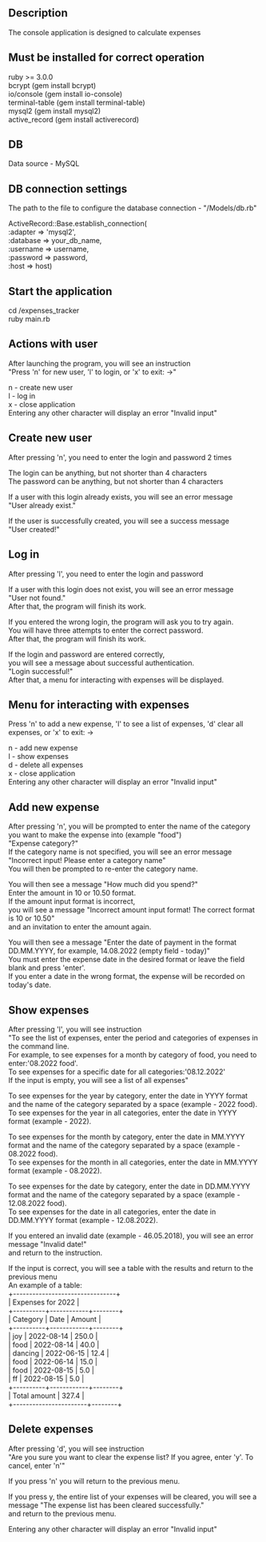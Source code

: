 ## Description

The console application is designed to calculate expenses <br />

## Must be installed for correct operation

ruby >= 3.0.0 <br />
bcrypt (gem install bcrypt) <br />
io/console (gem install io-console) <br />
terminal-table (gem install terminal-table) <br />
mysql2 (gem install mysql2) <br />
active_record (gem install activerecord) <br />

## DB

Data source - MySQL

## DB connection settings

The path to the file to configure the database connection - "/Models/db.rb" <br />

ActiveRecord::Base.establish_connection(<br />
:adapter  => 'mysql2',<br />
:database => your_db_name,<br />
:username => username,<br />
:password => password,<br />
:host     => host)<br />

## Start the application

cd /expenses_tracker<br />
ruby main.rb<br />

## Actions with user

After launching the program, you will see an instruction <br />
"Press 'n' for new user, 'l' to login, or 'x' to exit: ->"<br />

n - create new user<br />
l - log in<br />
x - close application<br />
Entering any other character will display an error "Invalid input"<br />

## Create new user

After pressing 'n', you need to enter the login and password 2 times<br />

The login can be anything, but not shorter than 4 characters<br />
The password can be anything, but not shorter than 4 characters<br />

If a user with this login already exists, you will see an error message<br />
"User already exist."<br />

If the user is successfully created, you will see a success message<br />
"User created!"<br />

## Log in

After pressing 'l', you need to enter the login and password<br />

If a user with this login does not exist, you will see an error message<br />
"User not found."<br />
After that, the program will finish its work.<br />

If you entered the wrong login, the program will ask you to try again.<br /> 
You will have three attempts to enter the correct password. <br />
After that, the program will finish its work.<br />

If the login and password are entered correctly, <br />
you will see a message about successful authentication.<br />
"Login successful!"<br />
After that, a menu for interacting with expenses will be displayed.<br />

## Menu for interacting with expenses

Press 'n' to add a new expense, 'l' to see a list of expenses, 'd' clear all expenses, or 'x' to exit: -><br />

n - add new expense<br />
l - show expenses<br />
d - delete all expenses<br />
x - close application<br />
Entering any other character will display an error "Invalid input"<br />

## Add new expense

After pressing 'n', you will be prompted to enter the name of the category <br />
you want to make the expense into (example "food")<br />
"Expense category?"<br />
If the category name is not specified, you will see an error message "Incorrect input! Please enter a category name"<br />
You will then be prompted to re-enter the category name.<br />

You will then see a message "How much did you spend?"<br />
Enter the amount in 10 or 10.50 format.<br />
If the amount input format is incorrect, <br />
you will see a message "Incorrect amount input format! The correct format is 10 or 10.50"<br />
and an invitation to enter the amount again.<br />

You will then see a message "Enter the date of payment in the format DD.MM.YYYY, for example, 14.08.2022 (empty field - today)"<br />
You must enter the expense date in the desired format or leave the field blank and press 'enter'.<br />
If you enter a date in the wrong format, the expense will be recorded on today's date.<br />

## Show expenses

After pressing 'l', you will see instruction<br />
"To see the list of expenses, enter the period and categories of expenses in the command line.<br />
For example, to see expenses for a month by category of food, you need to enter:'08.2022 food'.<br />
To see expenses for a specific date for all categories:'08.12.2022'<br />
If the input is empty, you will see a list of all expenses"<br />

To see expenses for the year by category, enter the date in YYYY format and the name of the category separated by a space (example - 2022 food).<br />
To see expenses for the year in all categories, enter the date in YYYY format (example - 2022).<br />

To see expenses for the month by category, enter the date in MM.YYYY format and the name of the category separated by a space (example - 08.2022 food).<br />
To see expenses for the month in all categories, enter the date in MM.YYYY format (example - 08.2022).<br />

To see expenses for the date by category, enter the date in DD.MM.YYYY format and the name of the category separated by a space (example - 12.08.2022 food).<br />
To see expenses for the date in all categories, enter the date in DD.MM.YYYY format (example - 12.08.2022).<br />

If you entered an invalid date (example - 46.05.2018), you will see an error message "Invalid date!"<br />
and return to the instruction.<br />

If the input is correct, you will see a table with the results and return to the previous menu<br />
An example of a table:<br />
+--------------------------------+<br />
|       Expenses for 2022        |<br />
+----------+------------+--------+<br />
| Category | Date       | Amount |<br />
+----------+------------+--------+<br />
| joy      | 2022-08-14 | 250.0  |<br />
| food     | 2022-08-14 | 40.0   |<br />
| dancing  | 2022-06-15 | 12.4   |<br />
| food     | 2022-06-14 | 15.0   |<br />
| food     | 2022-08-15 | 5.0    |<br />
| ff       | 2022-08-15 | 5.0    |<br />
+----------+------------+--------+<br />
| Total amount          | 327.4  |<br />
+-----------------------+--------+<br />


## Delete expenses

After pressing 'd', you will see instruction<br />
"Are you sure you want to clear the expense list? If you agree, enter 'y'. To cancel, enter 'n'"<br />

If you press 'n' you will return to the previous menu.<br />

If you press y, the entire list of your expenses will be cleared, you will see a message "The expense list has been cleared successfully."<br />
and return to the previous menu.<br />

Entering any other character will display an error "Invalid input"<br />




